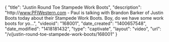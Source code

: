 {
    "title": "Justin Round Toe Stampede Work Boots",
    "description": "http:\/\/www.PFIWestern.com - Paul is talking with Brandon Barker of Justin Boots today about their Stampede Work Boots. Boy, do we have some work boots for yo...",
    "videoid": "168001",
    "date_created": "1400657548",
    "date_modified": "1418181432",
    "type": "captivate",
    "layout": "video",
    "url": "\/v\/justin-round-toe-stampede-work-boots\/168001"
}